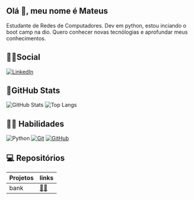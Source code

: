 
## Olá 👋, meu nome é Mateus 
Estudante de Redes de Computadores. Dev em python, estou inciando o boot camp na dio. Quero conhecer novas tecnólogias e aprofundar meus conhecimentos. 

## 👨‍👦Social 
[![LinkedIn](https://img.shields.io/badge/-LinkedIn-000?style=for-the-badge&logo=linkedin&logoColor=30A3DC)](https://www.linkedin.com/in/mateus-santos-73710a164/)

## 🏅GitHub Stats
![GitHub Stats](https://github-readme-stats.vercel.app/api?username=l3l0ch&theme=transparent&bg_color=000&border_color=30A3DC&show_icons=true&icon_color=30A3DC&title_color=E94D5F&text_color=FFF)
![Top Langs](https://github-readme-stats-git-masterrstaa-rickstaa.vercel.app/api/top-langs/?username=l3l0ch&layout=compact&bg_color=000&border_color=30A3DC&title_color=E94D5F&text_color=FFF)

## 🤹‍♀️ Habilidades 

![Python](https://img.shields.io/badge/Python-000?style=for-the-badge&logo=python)
[![Git](https://img.shields.io/badge/Git-000?style=for-the-badge&logo=git&logoColor=E94D5F)](https://git-scm.com/doc) 
[![GitHub](https://img.shields.io/badge/GitHub-000?style=for-the-badge&logo=github&logoColor=30A3DC)](https://docs.github.com/)

## 💻 Repositórios 
|Projetos|links|
|-----------------|--------------|
| bank   |[🐱‍👤](https://github.com/l3l0ch/Bank)



